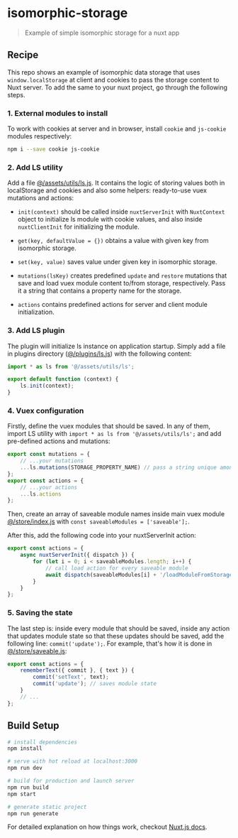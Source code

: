 # isomorphic-storage

> Example of simple isomorphic storage for a nuxt app

## Recipe

This repo shows an example of isomorphic data storage that uses `window.localStorage`
at client and cookies to pass the storage content to Nuxt server. To add the same to
your nuxt project, go through the following steps.

### 1. External modules to install

To work with cookies at server and in browser, install `cookie` and `js-cookie` modules
respectively:

```bash
npm i --save cookie js-cookie
```

### 2. Add LS utility

Add a file [@/assets/utils/ls.js](assets/utils/ls.js). It contains the logic
of storing values both in localStorage and cookies and also some helpers: ready-to-use
vuex mutations and actions:

- `init(context)` should be called inside `nuxtServerInit` with `NuxtContext` object to
  initialize ls module with cookie values, and also inside `nuxtClientInit` for
  initializing the module.

- `get(key, defaultValue = {})` obtains a value with given key from isomorphic storage.

- `set(key, value)` saves value under given key in isomorphic storage.

- `mutations(lsKey)` creates predefined `update` and `restore` mutations that save and load
  vuex module content to/from storage, respectively. Pass it a string that contains a
  property name for the storage.

- `actions` contains predefined actions for server and client module initialization.

### 3. Add LS plugin

The plugin will initialize ls instance on application startup. Simply add a file in plugins
directory ([@/plugins/ls.js](plugins/ls.js)) with the following content:

```js
import * as ls from '@/assets/utils/ls';

export default function (context) {
    ls.init(context);
}
```

### 4. Vuex configuration

Firstly, define the vuex modules that should be saved. In any of them, import LS utility with
`import * as ls from '@/assets/utils/ls';` and add pre-defined actions and mutations:

```js
export const mutations = {
    // ...your mutations
    ...ls.mutations(STORAGE_PROPERTY_NAME) // pass a string unique among modules
};
export const actions = {
    // ...your actions
    ...ls.actions
};
```

Then, create an array of saveable module names inside main vuex module
[@/store/index.js](store/index.js) with `const saveableModules = ['saveable'];`.

After this, add the following code into your nuxtServerInit action:

```js
export const actions = {
    async nuxtServerInit({ dispatch }) {
        for (let i = 0; i < saveableModules.length; i++) {
            // call load action for every saveable module
            await dispatch(saveableModules[i] + '/loadModuleFromStorage');
        }
    }
};
```

### 5. Saving the state

The last step is: inside every module that should be saved, inside any action
that updates module state so that these updates should be saved, add the following
line: `commit('update');`. For example, that's how it is done in [@/store/saveable.js](store/saveable.js):

```js
export const actions = {
    rememberText({ commit }, { text }) {
        commit('setText', text);
        commit('update'); // saves module state
    }
    // ...
};
```


## Build Setup

``` bash
# install dependencies
npm install

# serve with hot reload at localhost:3000
npm run dev

# build for production and launch server
npm run build
npm start

# generate static project
npm run generate
```

For detailed explanation on how things work, checkout [Nuxt.js docs](https://nuxtjs.org).
